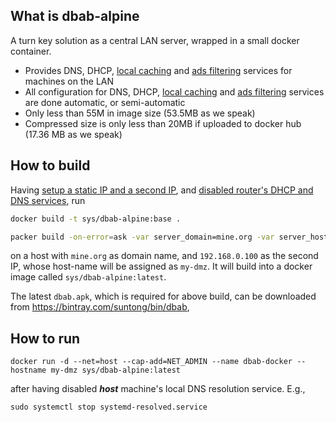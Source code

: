 
## What is dbab-alpine

A turn key solution as a central LAN server, wrapped in a small docker container. 

- Provides DNS, DHCP, [local caching](https://en.wikipedia.org/wiki/Squid) and [ads filtering](https://github.com/suntong/dbab#advantages) services for machines on the LAN
- All configuration for DNS, DHCP, [local caching](https://en.wikipedia.org/wiki/Squid) and [ads filtering](https://github.com/suntong/dbab#advantages) services are done automatic, or semi-automatic
- Only less than 55M in image size (53.5MB as we speak)
- Compressed size is only less than 20MB if uploaded to docker hub (17.36 MB as we speak)


## How to build

Having [setup a static IP and a second IP](https://github.com/suntong/dbab/wiki/Dbab-From-Start-To-Finish#static-ip), and [disabled router's DHCP and DNS services](https://github.com/suntong/dbab-packer#synopsis), run

```sh
docker build -t sys/dbab-alpine:base .

packer build -on-error=ask -var server_domain=mine.org -var server_hostname=my-dmz -var server_ip=192.168.0.100 -var target_name=sys/dbab-alpine dbab-docker.json
```

on a host with `mine.org` as domain name, and `192.168.0.100` as the second IP, whose host-name will be assigned as `my-dmz`. It will build into a docker image called `sys/dbab-alpine:latest`.

The latest `dbab.apk`, which is required for above build, can be downloaded from https://bintray.com/suntong/bin/dbab,

## How to run

    docker run -d --net=host --cap-add=NET_ADMIN --name dbab-docker --hostname my-dmz sys/dbab-alpine:latest

after having disabled ***host*** machine's local DNS resolution service. E.g.,

`sudo systemctl stop systemd-resolved.service`


